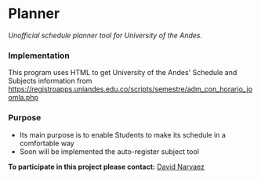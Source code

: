 # Planner

_Unofficial schedule planner tool for University of the Andes._


### Implementation
This program uses HTML to get University of the Andes' Schedule and Subjects information from https://registroapps.uniandes.edu.co/scripts/semestre/adm_con_horario_joomla.php

### Purpose
* Its main purpose is to enable Students to make its schedule in a comfortable way
* Soon will be implemented the auto-register subject tool

**To participate in this project please contact:** [David Narvaez](mailto:dnarvaez27@outlook.com)
